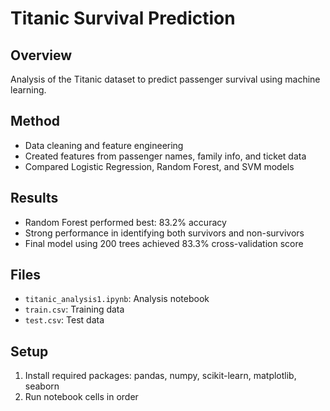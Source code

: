 # Titanic Survival Prediction

## Overview
Analysis of the Titanic dataset to predict passenger survival using machine learning.

## Method
- Data cleaning and feature engineering
- Created features from passenger names, family info, and ticket data
- Compared Logistic Regression, Random Forest, and SVM models

## Results
- Random Forest performed best: 83.2% accuracy
- Strong performance in identifying both survivors and non-survivors
- Final model using 200 trees achieved 83.3% cross-validation score

## Files
- `titanic_analysis1.ipynb`: Analysis notebook
- `train.csv`: Training data
- `test.csv`: Test data

## Setup
1. Install required packages: pandas, numpy, scikit-learn, matplotlib, seaborn
2. Run notebook cells in order
